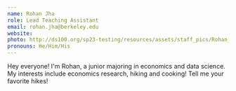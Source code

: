 ```yaml
---
name: Rohan Jha
role: Lead Teaching Assistant
email: rohan.jha@berkeley.edu
website: 
photo: http://ds100.org/sp23-testing/resources/assets/staff_pics/Rohan_Jha.png
pronouns: He/Him/His
---
```

Hey everyone! I'm Rohan, a junior majoring in economics and data science. My interests include economics research, hiking and cooking! Tell me your favorite hikes!
